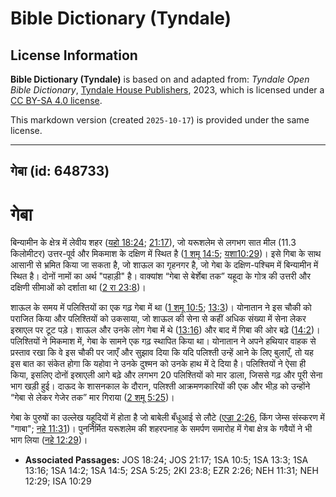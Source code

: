 # Bible Dictionary (Tyndale)

## License Information

**Bible Dictionary (Tyndale)** is based on and adapted from: _Tyndale Open Bible Dictionary_, [Tyndale House Publishers](https://tyndaleopenresources.com/), 2023, which is licensed under a [CC BY-SA 4.0 license](https://creativecommons.org/licenses/by-sa/4.0/legalcode.en).

This markdown version (created `2025-10-17`) is provided under the same license.



--------------------------------

## गेबा (id: 648733)

गेबा
====

बिन्यामीन के क्षेत्र में लेवीय शहर ([यहो 18:24](https://ref.ly/Josh18:24); [21:17](https://ref.ly/Josh21:17)), जो यरूशलेम से लगभग सात मील (11\.3 किलोमीटर) उत्तर\-पूर्व और मिकमाश के दक्षिण में स्थित है ([1 शमू 14:5](https://ref.ly/1Sam14:5); [यशा10:29](https://ref.ly/Isa10:29))। इसे गिबा के साथ आसानी से भ्रमित किया जा सकता है, जो शाऊल का गृहनगर है, जो गेबा के दक्षिण\-पश्चिम में बिन्यामीन में स्थित है। दोनों नामों का अर्थ "पहाड़ी" है। वाक्यांश “गेबा से बेर्शेबा तक” यहूदा के गोत्र की उत्तरी और दक्षिणी सीमाओं को दर्शाता था ([2 रा 23:8](https://ref.ly/2Kgs23:8))।

शाऊल के समय में पलिश्तियों का एक गढ़ गेबा में था ([1 शमू 10:5](https://ref.ly/1Sam10:5); [13:3](https://ref.ly/1Sam13:3))। योनातान ने इस चौकी को पराजित किया और पलिश्तियों को उकसाया, जो शाऊल की सेना से कहीं अधिक संख्या में सेना लेकर इस्राएल पर टूट पड़े। शाऊल और उनके लोग गेबा में थे ([13:16](https://ref.ly/1Sam13:16)) और बाद में गिबा की ओर बढ़े ([14:2](https://ref.ly/1Sam14:2))। पलिश्तियों ने मिकमाश में, गेबा के सामने एक गढ़ स्थापित किया था। योनातान ने अपने हथियार वाहक से प्रस्ताव रखा कि वे इस चौकी पर जाएँ और सुझाव दिया कि यदि पलिश्ती उन्हें आने के लिए बुलाएँ, तो यह इस बात का संकेत होगा कि यहोवा ने उनके दुश्मन को उनके हाथ में दे दिया है। पलिश्तियों ने ऐसा ही किया, इसलिए दोनों इस्राएली आगे बढ़े और लगभग 20 पलिश्तियों को मार डाला, जिससे गढ़ और पूरी सेना भाग खड़ी हुई। दाऊद के शासनकाल के दौरान, पलिश्ती आक्रमणकारियों की एक और भीड़ को उन्होंने “गेबा से लेकर गेजेर तक” मार गिराया ([2 शमू 5:25](https://ref.ly/2Sam5:25))।

गेबा के पुरुषों का उल्लेख यहूदियों में होता है जो बाबेली बँधुआई से लौटे ([एज्रा 2:26](https://ref.ly/Ezra2:26), किंग जेम्स संस्करण में "गाबा"; [नहे 11:31](https://ref.ly/Neh11:31))। पुनर्निर्मित यरूशलेम की शहरपनाह के समर्पण समारोह में गेबा क्षेत्र के गवैयों ने भी भाग लिया ([नहे 12:29](https://ref.ly/Neh12:29))।

* **Associated Passages:** JOS 18:24; JOS 21:17; 1SA 10:5; 1SA 13:3; 1SA 13:16; 1SA 14:2; 1SA 14:5; 2SA 5:25; 2KI 23:8; EZR 2:26; NEH 11:31; NEH 12:29; ISA 10:29

